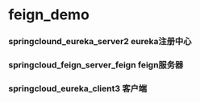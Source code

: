 # feign_demo
### springclound_eureka_server2  eureka注册中心
### springcloud_feign_server_feign  feign服务器
### springcloud_eureka_client3  客户端
